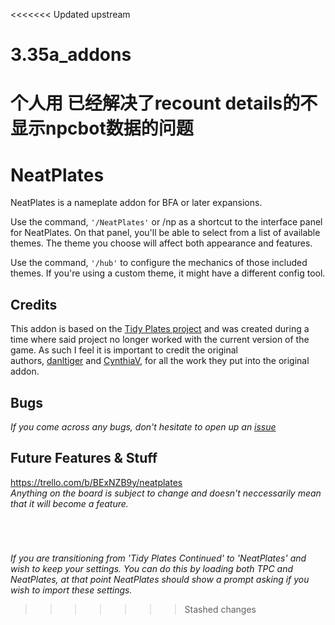 <<<<<<< Updated upstream
# 3.35a_addons
个人用
已经解决了recount details的不显示npcbot数据的问题
=======

# NeatPlates
NeatPlates is a nameplate addon for BFA or later expansions.

Use the command, `'/NeatPlates'` or /np as a shortcut to the interface panel for NeatPlates. On that panel, you'll be able to select from a list of available themes. The theme you choose will affect both appearance and features.

Use the command, `'/hub'` to configure the mechanics of those included themes. If you're using a custom theme, it might have a different config tool.

## Credits
This addon is based on the [Tidy Plates project](https://wow.curseforge.com/projects/tidy-plates) and was created during a time where said project no longer worked with the current version of the game. As such I feel it is important to credit the original authors, [danltiger](https://wow.curseforge.com/members/danltiger) and [CynthiaV](https://wow.curseforge.com/members/CynthiaV), for all the work they put into the original addon.

## Bugs
*If you come across any bugs, don't hesitate to open up an [issue](https://github.com/Luxocracy/NeatPlates/issues)*

## Future Features & Stuff
https://trello.com/b/BExNZB9y/neatplates  
*Anything on the board is subject to change and doesn't neccessarily mean that it will become a feature.*

 
#
*If you are transitioning from 'Tidy Plates Continued' to 'NeatPlates' and wish to keep your settings. You can do this by loading both TPC and NeatPlates, at that point NeatPlates should show a prompt asking if you wish to import these settings.*
>>>>>>> Stashed changes
